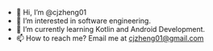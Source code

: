 - 👋 Hi, I’m @cjzheng01
- 👀 I’m interested in software engineering.
- 🌱 I’m currently learning Kotlin and Android Development.
- 📫 How to reach me? Email me at cjzheng01@gmail.com

<!---
cjzheng01/cjzheng01 is a ✨ special ✨ repository because its `README.md` (this file) appears on your GitHub profile.
You can click the Preview link to take a look at your changes.
--->
